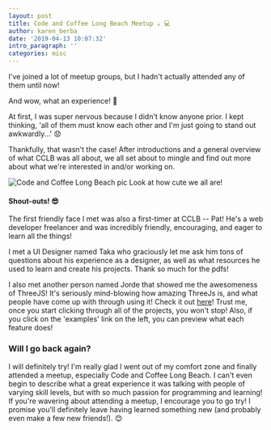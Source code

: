 ```yaml
---
layout: post
title: Code and Coffee Long Beach Meetup ☕ 💻
author: karen_berba
date: '2019-04-13 10:07:32'
intro_paragraph: ''
categories: misc
---
```


I've joined a lot of meetup groups, but I hadn't actually attended any of them until now! 

And wow, what an experience! 🙂

At first, I was super nervous because I didn't know anyone prior. I kept thinking, 'all of them must know each other and I'm just going to stand out awkwardly...' 😟

Thankfully, that wasn't the case! After introductions and a general overview of what CCLB was all about, we all set about to mingle and find out more about what we're interested in and/or working on. 

![Code and Coffee Long Beach pic](/assets/Code-and-coffee-lb.jpg)
Look at how cute we all are!

#### Shout-outs! 😎

The first friendly face I met was also a first-timer at CCLB -- Pat! He's a web developer freelancer and was incredibly friendly, encouraging, and eager to learn all the things! 

I met a UI Designer named Taka who graciously let me ask him tons of questions about his experience as a designer, as well as what resources he used to learn and create his projects. Thank so much for the pdfs!

I also met another person named Jorde that showed me the awesomeness of ThreeJS! It's seriously mind-blowing how amazing ThreeJs is, and what people have come up with through using it! Check it out [here](https://threejs.org/)! Trust me, once you start clicking through all of the projects, you won't stop! Also, if you click on the 'examples' link on the left, you can preview what each feature does!

### Will I go back again?

I will definitely try! I'm really glad I went out of my comfort zone and finally attended a meetup, especially Code and Coffee Long Beach. I can't even begin to describe what a great experience it was talking with people of varying skill levels, but with so much passion for programming and learning! If you're wavering about attending a meetup, I encourage you to go try! I promise you'll definitely leave having learned something new (and probably even make a few new friends!). 😊


